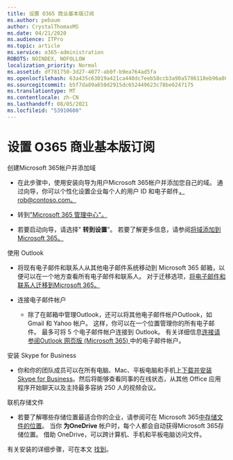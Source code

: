 ```yaml
---
title: 设置 O365 商业基本版订阅
ms.author: pebaum
author: CrystalThomasMS
ms.date: 04/21/2020
ms.audience: ITPro
ms.topic: article
ms.service: o365-administration
ROBOTS: NOINDEX, NOFOLLOW
localization_priority: Normal
ms.assetid: df781750-3d27-4077-ab0f-b9ea764ad5fa
ms.openlocfilehash: 63a435c63019a421ca440dc7eeb58ccb3a90a5786118eb96a081f60a10e7d0b8
ms.sourcegitcommit: b5f7da89a650d2915dc652449623c78be6247175
ms.translationtype: MT
ms.contentlocale: zh-CN
ms.lasthandoff: 08/05/2021
ms.locfileid: "53910608"
---
```

# <a name="setting-up-your-o365-business-essentials-subscription"></a>设置 O365 商业基本版订阅

创建Microsoft 365帐户并添加域
  
- 在此步骤中，使用安装向导为用户Microsoft 365帐户并添加您自己的域。 通过向导，你可以个性化设置企业每个人的用户 ID 和电子邮件[，rob@contoso.com。](mailto:rob@contoso.com)
    
- 转到["Microsoft 365 管理中心"。](https://login.partner.microsoftonline.cn/)
    
- 若要启动向导，请选择" **转到设置**"。 若要了解更多信息，请参阅[将域添加到Microsoft 365。](https://docs.microsoft.com/microsoft-365/admin/setup/add-domain)
    
使用 Outlook
  
- 将现有电子邮件和联系人从其他电子邮件系统移动到 Microsoft 365 邮箱，以便可以在一个地方查看所有电子邮件和联系人。 对于迁移选项，[将电子邮件和联系人迁移到Microsoft 365。](https://docs.microsoft.com/microsoft-365/admin/setup/migrate-email-and-contacts-admin)
    
- 连接电子邮件帐户
    
  - 除了在邮箱中管理Outlook，还可以将其他电子邮件帐户Outlook，如 Gmail 和 Yahoo 帐户。 这样，你可以在一个位置管理你的所有电子邮件。 最多可将 5 个电子邮件帐户连接到 Outlook。 有关详细信息[连接请参阅Outlook 网页版 (Microsoft 365) ](https://support.office.com/Article/Connect-email-accounts-in-Outlook-on-the-web-Office-365-d7012ff0-924f-4f78-8aca-c3912d886c4d)中的电子邮件帐户。 
    
安装 Skype for Business
  
- 你和你的团队成员可以在所有电脑、Mac、平板电脑和手机上[下载并安装 Skype for Business](https://support.office.com/Article/download-and-install-Skype-for-Business-8a0d4da8-9d58-44f9-9759-5c8f340cb3fb)。然后将能够查看同事的在线状态，从其他 Office 应用程序开始聊天以及主持最多容纳 250 人的视频会议。 
    
联机存储文件
  
- 若要了解哪些存储位置最适合你的企业，请参阅可在 Microsoft 365[中存储文件的位置](https://support.office.com/article/c7c20284-bc94-47f4-9728-d28e9daf0790.aspx)。 当你 **为OneDrive** 帐户时，每个人都会自动获得Microsoft 365存储位置。 借助 OneDrive，可以跨计算机、手机和平板电脑访问文件。 
    
有关安装的详细步骤，可在本文 [找到](https://docs.microsoft.com/microsoft-365/admin/setup/setup)。
  

